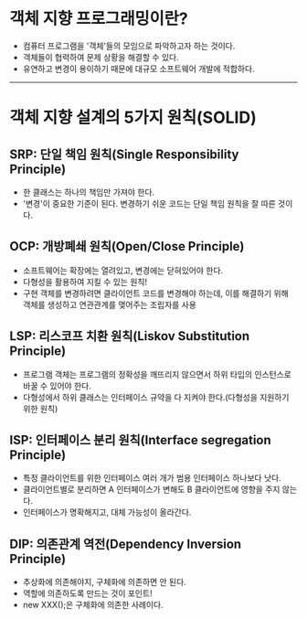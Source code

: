 # 객체 지향 프로그래밍이란?

- 컴퓨터 프로그램을 '객체'들의 모임으로 파악하고자 하는 것이다.
- 객체들이 협력하여 문제 상황을 해결할 수 있다.
- 유연하고 변경이 용이하기 때문에 대규모 소프트웨어 개발에 적합하다.

- - -

# 객체 지향 설계의 5가지 원칙(SOLID)

## SRP: 단일 책임 원칙(Single Responsibility Principle)

- 한 클래스는 하나의 책임만 가져야 한다.
- '변경'이 중요한 기준이 된다. 변경하기 쉬운 코드는 단일 책임 원칙을 잘 따른 것이다.

## OCP: 개방폐쇄 원칙(Open/Close Principle)

- 소프트웨어는 확장에는 열려있고, 변경에는 닫혀있어야 한다.
- 다형성을 활용하여 지킬 수 있는 원칙!
- 구현 객체를 변경하려면 클라이언트 코드를 변경해야 하는데, 이를 해결하기 위해 객체를 생성하고 연관관계를 맺어주는 조립자를 사용

## LSP: 리스코프 치환 원칙(Liskov Substitution Principle)

- 프로그램 객체는 프로그램의 정확성을 깨뜨리지 않으면서 하위 타입의 인스턴스로 바꿀 수 있어야 한다.
- 다형성에서 하위 클래스는 인터페이스 규약을 다 지켜야 한다.(다형성을 지원하기 위한 원칙)

## ISP: 인터페이스 분리 원칙(Interface segregation Principle)

- 특정 클라이언트를 위한 인터페이스 여러 개가 범용 인터페이스 하나보다 낫다.
- 클라이언트별로 분리하면 A 인터페이스가 변해도 B 클라이언트에 영향을 주지 않는다.
- 인터페이스가 명확해지고, 대체 가능성이 올라간다.

## DIP: 의존관계 역전(Dependency Inversion Principle)

- 추상화에 의존해야지, 구체화에 의존하면 안 된다.
- 역할에 의존하도록 만드는 것이 포인트!
- new XXX();은 구체화에 의존한 사례이다.